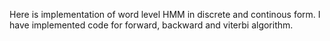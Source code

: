 Here is implementation of word level HMM in discrete and continous form. I have implemented code for forward, backward and viterbi algorithm.